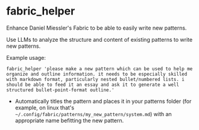 # fabric_helper

Enhance Daniel Miessler's Fabric to be able to easily write new patterns.

Use LLMs to analyze the structure and content of existing patterns to write new patterns.

Example usage:

`fabric_helper 'please make a new pattern which can be used to help me organize and outline information. it needs to be especially skilled with markdown format, particularly nested bullet/numbered lists. i should be able to feed it an essay and ask it to generate a well structured bullet-point-format outline.'`

* Automatically titles the pattern and places it in your patterns folder (for example, on linux that's `~/.config/fabric/patterns/my_new_pattern/system.md`) with an appropriate name befitting the new pattern.
